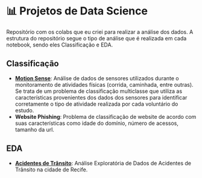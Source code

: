 # :bar_chart: Projetos de Data Science 
Repositório com os colabs que eu criei para realizar a análise dos dados. A estrutura do repositório segue o tipo de análise que é realizada em cada notebook, sendo eles Classificação e EDA. 

## Classificação
-  [**Motion Sense**](Classification/MotionSense/MotionSenseClassificationDL.ipynb): Análise de dados de sensores utilizados durante o monitoramento de atividades físicas (corrida, caminhada, entre outras). Se trata de um problema de classificação multiclasse que utiliza as características provenientes dos dados dos sensores para identificar corretamente o tipo de atividade realizada por cada voluntário do estudo. 
- **Website Phishing**: Problema de classificação de website de acordo com suas características como idade do domínio, número de acessos, tamanho da url.

## EDA
- [**Acidentes de Trânsito**](EDA/Acidentes/MD_acidentes.ipynb): Análise Exploratória de Dados de Acidentes de Trânsito na cidade de Recife.

